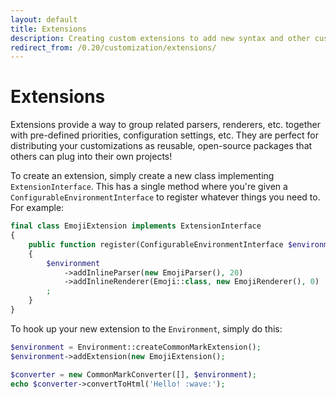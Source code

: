 ```yaml
---
layout: default
title: Extensions
description: Creating custom extensions to add new syntax and other custom functionality
redirect_from: /0.20/customization/extensions/
---
```


Extensions
==========

Extensions provide a way to group related parsers, renderers, etc. together with pre-defined priorities, configuration settings, etc.  They are perfect for distributing your customizations as reusable, open-source packages that others can plug into their own projects!

To create an extension, simply create a new class implementing `ExtensionInterface`.  This has a single method where you're given a `ConfigurableEnvironmentInterface` to register whatever things you need to. For example:

```php
final class EmojiExtension implements ExtensionInterface
{
    public function register(ConfigurableEnvironmentInterface $environment)
    {
        $environment
            ->addInlineParser(new EmojiParser(), 20)
            ->addInlineRenderer(Emoji::class, new EmojiRenderer(), 0)
        ;
    }
}
```

To hook up your new extension to the `Environment`, simply do this:

```php
$environment = Environment::createCommonMarkExtension();
$environment->addExtension(new EmojiExtension();

$converter = new CommonMarkConverter([], $environment);
echo $converter->convertToHtml('Hello! :wave:');
```
